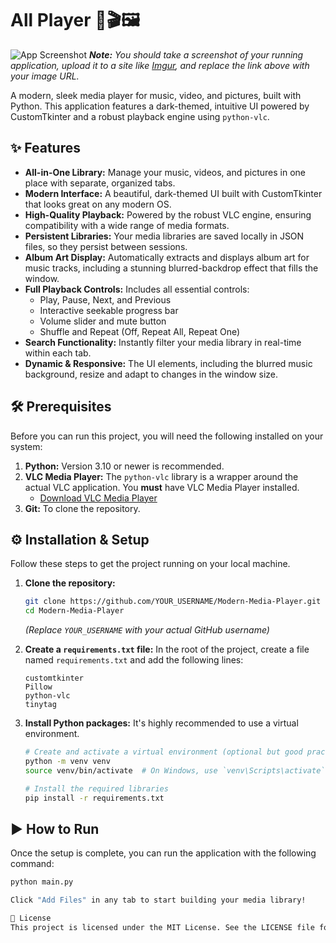 # All Player 🎵🎬🖼️

![App Screenshot](https://i.imgur.com/your-screenshot-url.png)
_**Note:** You should take a screenshot of your running application, upload it to a site like [Imgur](https://imgur.com/upload), and replace the link above with your image URL._

A modern, sleek media player for music, video, and pictures, built with Python. This application features a dark-themed, intuitive UI powered by CustomTkinter and a robust playback engine using `python-vlc`.

## ✨ Features

- **All-in-One Library:** Manage your music, videos, and pictures in one place with separate, organized tabs.
- **Modern Interface:** A beautiful, dark-themed UI built with CustomTkinter that looks great on any modern OS.
- **High-Quality Playback:** Powered by the robust VLC engine, ensuring compatibility with a wide range of media formats.
- **Persistent Libraries:** Your media libraries are saved locally in JSON files, so they persist between sessions.
- **Album Art Display:** Automatically extracts and displays album art for music tracks, including a stunning blurred-backdrop effect that fills the window.
- **Full Playback Controls:** Includes all essential controls:
    - Play, Pause, Next, and Previous
    - Interactive seekable progress bar
    - Volume slider and mute button
    - Shuffle and Repeat (Off, Repeat All, Repeat One)
- **Search Functionality:** Instantly filter your media library in real-time within each tab.
- **Dynamic & Responsive:** The UI elements, including the blurred music background, resize and adapt to changes in the window size.

## 🛠️ Prerequisites

Before you can run this project, you will need the following installed on your system:

1.  **Python:** Version 3.10 or newer is recommended.
2.  **VLC Media Player:** The `python-vlc` library is a wrapper around the actual VLC application. You **must** have VLC Media Player installed.
    - [Download VLC Media Player](https://www.videolan.org/vlc/)
3.  **Git:** To clone the repository.

## ⚙️ Installation & Setup

Follow these steps to get the project running on your local machine.

1.  **Clone the repository:**
    ```bash
    git clone https://github.com/YOUR_USERNAME/Modern-Media-Player.git
    cd Modern-Media-Player
    ```
    *(Replace `YOUR_USERNAME` with your actual GitHub username)*

2.  **Create a `requirements.txt` file:**
    In the root of the project, create a file named `requirements.txt` and add the following lines:
    ```
    customtkinter
    Pillow
    python-vlc
    tinytag
    ```

3.  **Install Python packages:**
    It's highly recommended to use a virtual environment.
    ```bash
    # Create and activate a virtual environment (optional but good practice)
    python -m venv venv
    source venv/bin/activate  # On Windows, use `venv\Scripts\activate`

    # Install the required libraries
    pip install -r requirements.txt
    ```

## ▶️ How to Run

Once the setup is complete, you can run the application with the following command:

```bash
python main.py

Click "Add Files" in any tab to start building your media library!

📄 License
This project is licensed under the MIT License. See the LICENSE file for details.